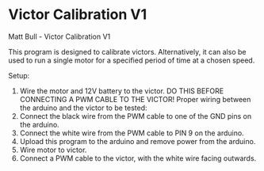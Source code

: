 #  Victor Calibration V1

Matt Bull - Victor Calibration V1
  
  This program is designed to calibrate victors.
   Alternatively, it can also be used to run a single motor for a specified period of time at a chosen speed.

   Setup:
   1. Wire the motor and 12V battery to the victor. DO THIS BEFORE CONNECTING A PWM CABLE TO THE VICTOR!
   Proper wiring between the arduino and the victor to be tested:
   2. Connect the black wire from the PWM cable to one of the GND pins on the arduino.
   3. Connect the white wire from the PWM cable to PIN 9 on the arduino.
   4. Upload this program to the arduino and remove power from the arduino.
   5. Wire motor to victor.
   6. Connect a PWM cable to the victor, with the white wire facing outwards.
